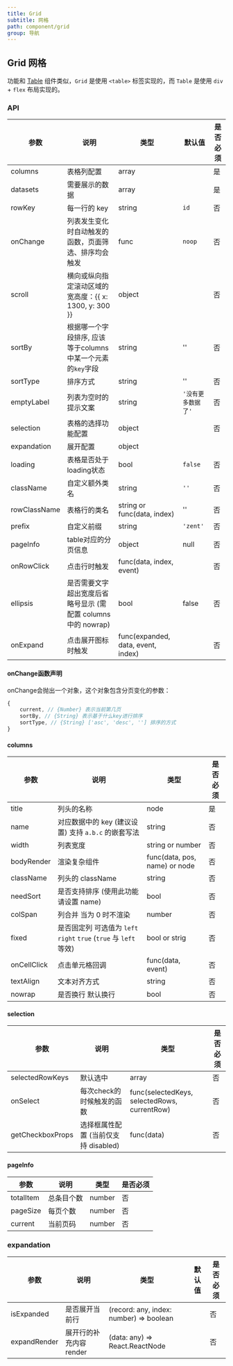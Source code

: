 ```yaml
---
title: Grid
subtitle: 网格
path: component/grid
group: 导航
---
```


## Grid 网格

功能和 [Table](table) 组件类似，`Grid` 是使用 `<table>` 标签实现的，而 `Table` 是使用 `div` + `flex` 布局实现的。

### API

| 参数     | 说明                                  | 类型    | 默认值   | 是否必须 |
| -------- | ------------------------------------ | ----- | ------- | ------- |
| columns  | 表格列配置                            | array |         |   是    |
| datasets | 需要展示的数据                         | array |         |   是    |
| rowKey   | 每一行的 key                           | string |  `id`    |   否    |
| onChange | 列表发生变化时自动触发的函数，页面筛选、排序均会触发  | func | `noop` | 否    |
| scroll | 横向或纵向指定滚动区域的宽高度：{{ x: 1300, y: 300 }}  | object |  | 否    |
| sortBy   | 根据哪一个字段排序, 应该等于columns中某一个元素的`key`字段 | string | '' | 否 |
| sortType | 排序方式                            | string  |     ''   |   否    |
| emptyLabel | 列表为空时的提示文案                | string   | `'没有更多数据了'` | 否 |
| selection  | 表格的选择功能配置                 | object     |         | 否    |
| expandation     |  展开配置                | object        |     |         | 否    |
| loading    | 表格是否处于loading状态           | bool          | `false` | 否  |
| className  | 自定义额外类名                    | string        | `''`   | 否   |
| rowClassName | 表格行的类名                    | string or func(data, index) |  ''   | 否   |
| prefix     | 自定义前缀                       | string       | `'zent'` | 否  |
| pageInfo   | table对应的分页信息               | object        | null   | 否  |
| onRowClick | 点击行时触发                      | func(data, index, event) | | 否 |
| ellipsis   | 是否需要文字超出宽度后省略号显示 (需配置 columns 中的 nowrap) | bool | false | 否 |
| onExpand   | 点击展开图标时触发                 | func(expanded, data, event, index) | | 否 |

#### onChange函数声明
onChange会抛出一个对象，这个对象包含分页变化的参数：

```js
{
	current, // {Number} 表示当前第几页
	sortBy, // {String} 表示基于什么key进行排序
	sortType, // {String} ['asc', 'desc', ''] 排序的方式
}
```

#### columns

| 参数         | 说明                               | 类型        | 是否必须 |
| ---------- | ----------------------------------- | ---------- | ---- |
| title      | 列头的名称                       |  node       | 是    |
| name       | 对应数据中的 key (建议设置) 支持 `a.b.c` 的嵌套写法  | string   | 否    |
| width      | 列表宽度                             | string or number | 否    |
| bodyRender | 渲染复杂组件                        | func(data, pos, name) or node |  否  |
| className  | 列头的 className                   | string |  否  |
| needSort   | 是否支持排序 (使用此功能 请设置 name)  | bool   | 否   |
| colSpan    | 列合并 当为 0 时不渲染               | number | 否    |
| fixed      | 是否固定列 可选值为 `left` `right` `true` (`true` 与 `left` 等效) | bool or strig | 否 |
| onCellClick | 点击单元格回调                      | func(data, event) | 否 |
| textAlign  | 文本对齐方式                        | string | 否 |
| nowrap     | 是否换行 默认换行                     | bool | 否 |


#### selection

| 参数              | 说明              | 类型    | 是否必须 |
| --------------- | --------------- | ----- | ---- |
| selectedRowKeys | 默认选中            | array | 否    |
| onSelect | 每次check的时候触发的函数 | func(selectedKeys, selectedRows, currentRow)  | 否 |
| getCheckboxProps | 选择框属性配置 (当前仅支持 disabled) | func(data) | 否 |


#### pageInfo

| 参数              | 说明              | 类型  | 是否必须 |
| --------------- | --------------- | --- | ----- |
| totalItem | 总条目个数 | number| 否    |
| pageSize | 每页个数   | number | 否    |
| current | 当前页码 | number | 否 |

### expandation

| 参数              | 说明              | 类型    |  默认值 | 是否必须 |
| --------------- | --------------- | ----- | ---- | ----- |
| isExpanded | 是否展开当前行            | (record: any, index: number) => boolean |  | 否    |
| expandRender        | 展开行的补充内容render | (data: any) => React.ReactNode  |  | 否

<style>
  .switch {
		margin-bottom: 10px;
  }
  .big-size {
  	font-size: 20px;
  }
</style>
